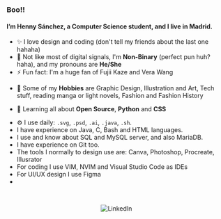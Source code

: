 ### **Boo!!**

#### I’m Henny Sánchez, a Computer Science student, and I live in Madrid.

- ✨ I love design and coding (don't tell my friends about the last one hahaha)
- 🍑 Not like most of digital signals, I'm **Non-Binary** (perfect pun huh? haha), and my pronouns are **He/She**
- ⚡️ Fun fact: I'm a huge fan of Fujii Kaze and Vera Wang
* 🔭 Some of my **Hobbies** are Graphic Design, Illustration and Art, Tech stuff, reading manga or light novels, Fashion and Fashion History

- 🌱 Learning all about **Open Source**, **Python** and **CSS**

<!---
<img height="40" src="https://raw.githubusercontent.com/innng/innng/master/assets/kyubey.gif"/>


##### **Languages and tools 👨‍💻 🛠:**  
<p align="center">
<img height="29" src="https://raw.githubusercontent.com/github/explore/80688e429a7d4ef2fca1e82350fe8e3517d3494d/topics/mysql/mysql.png">
<img height="29" src="https://raw.githubusercontent.com/github/explore/80688e429a7d4ef2fca1e82350fe8e3517d3494d/topics/git/git.png">
<img src="https://img.shields.io/badge/adobe%20photoshop%20-%2331A8FF.svg?&style=for-the-badge&logo=adobe%20photoshop&logoColor=white"/> 
<img src="https://github.com/Xx-Ashutosh-xX/Xx-Ashutosh-xX/blob/master/assets/icons/java.png" alt="java"  width="100" hight="30">
<img src="https://github.com/Xx-Ashutosh-xX/Xx-Ashutosh-xX/blob/master/assets/icons/bash.png" alt="bash" width="100" hight="30">
--->

- ⚙️ I use daily: `.svg`, `.psd`, `.ai`, `.java`, `.sh`.
- I have experience on Java, C, Bash and HTML languages.
- I use and know about SQL and MySQL server, and also MariaDB.
- I have experience on Git too.
- The tools I normally to design use are: Canva, Photoshop, Procreate, Illusrator
- For coding I use VIM, NVIM and Visual Studio Code as IDEs
- For UI/UX design I use Figma
-
  
  </br>
<p align="center">
<img href="https://www.linkedin.com/in/henny-snchez-angulo-928665147" target="_blank"><img alt="LinkedIn" src="https://img.shields.io/badge/linkedin-%230077B5.svg?&style=for-the-badge&logo=linkedin&logoColor=white" />



<!---
henny-hen/henny-hen is a ✨ special ✨ repository because its `README.md` (this file) appears on your GitHub profile.
You can click the Preview link to take a look at your changes.
--->
